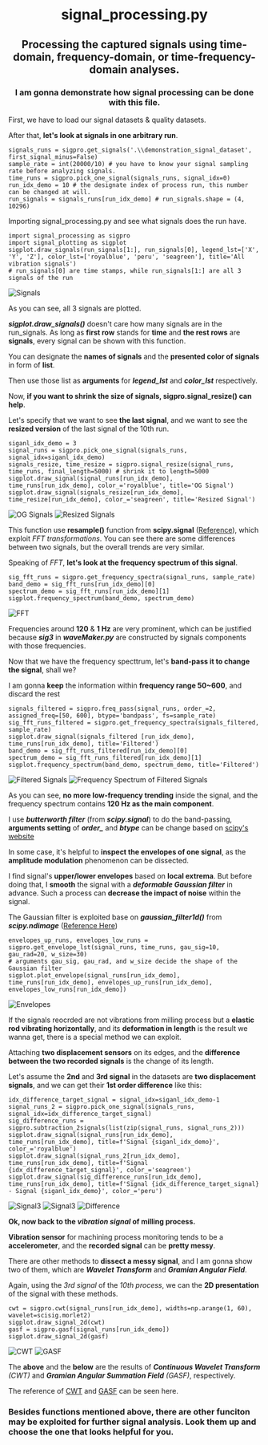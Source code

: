 <h1 align="center">
signal_processing.py
</h1>
<h2 align="center">
Processing the captured signals using time-domain, frequency-domain, or time-frequency-domain analyses.
</h2>
<h3 align="center">
I am gonna demonstrate how signal processing can be done with this file.
</h3>

First, we have to load our signal datasets & quality datasets. 

After that, **let's look at signals in one arbitrary run**.

```
signals_runs = sigpro.get_signals('.\\demonstration_signal_dataset', first_signal_minus=False)
sample_rate = int(20000/10) # you have to know your signal sampling rate before analyzing signals.
time_runs = sigpro.pick_one_signal(signals_runs, signal_idx=0)
run_idx_demo = 10 # the designate index of process run, this number can be changed at will.
run_signals = signals_runs[run_idx_demo] # run_signals.shape = (4, 10296)
```

Importing signal_processing.py and see what signals does the run have.
```
import signal_processing as sigpro
import signal_plotting as sigplot
sigplot.draw_signals(run_signals[1:], run_signals[0], legend_lst=['X', 'Y', 'Z'], color_lst=['royalblue', 'peru', 'seagreen'], title='All vibration signals')
# run_signals[0] are time stamps, while run_signals[1:] are all 3 signals of the run
```
![Signals](image/signals_of_demo_run.png) 

As you can see, all 3 signals are plotted. 

***sigplot.draw_signals()*** doesn't care how many signals are in the run_signals. As long as **first row** stands for **time** and **the rest rows** are **signals**, every signal can be shown with this function.

You can designate the **names of signals** and the **presented color of signals** in form of **list**.

Then use those list as **arguments** for ***legend_lst*** and ***color_lst*** respectively.

Now, **if you want to shrink the size of signals, sigpro.signal_resize() can help**.

Let's specify that we want to see **the last signal**, and we want to see the **resized version** of the last signal of the 10th run.

```
siganl_idx_demo = 3
signal_runs = sigpro.pick_one_signal(signals_runs, signal_idx=siganl_idx_demo)
signals_resize, time_resize = sigpro.signal_resize(signal_runs, time_runs, final_length=5000) # shrink it to length=5000
sigplot.draw_signal(signal_runs[run_idx_demo], time_runs[run_idx_demo], color_='royalblue', title='OG Signal')
sigplot.draw_signal(signals_resize[run_idx_demo], time_resize[run_idx_demo], color_='seagreen', title='Resized Signal')
```
![OG Signals](image/Fsignal_resized_og.png) 
![Resized Signals](image/Fsignal_resized_resampled.png) 

This function use **resample()** function from **scipy.signal** ([Reference](https://docs.scipy.org/doc/scipy/reference/generated/scipy.signal.resample.html "link" )), which exploit *FFT transformations*. You can see there are some differences between two signals, but the overall trends are very similar.


Speaking of *FFT*, **let's look at the frequency spectrum of this signal**.

```
sig_fft_runs = sigpro.get_frequency_spectra(signal_runs, sample_rate)
band_demo = sig_fft_runs[run_idx_demo][0]
spectrum_demo = sig_fft_runs[run_idx_demo][1]
sigplot.frequency_spectrum(band_demo, spectrum_demo)
```

![FFT](image/freq_spectrum.png) 

Frequencies around **120** & **1 Hz** are very prominent, which can be justified because ***sig3*** in ***waveMaker.py*** are constructed by signals components with those frequencies.

Now that we have the frequency specttrum, let's **band-pass it to change the signal**, shall we?

I am gonna **keep** the information within **frequency range 50~600**, and discard the rest

```
signals_filtered = sigpro.freq_pass(signal_runs, order_=2, assigned_freq=[50, 600], btype='bandpass', fs=sample_rate)
sig_fft_runs_filtered = sigpro.get_frequency_spectra(signals_filtered, sample_rate)
sigplot.draw_signal(signals_filtered [run_idx_demo], time_runs[run_idx_demo], title='Filtered')
band_demo = sig_fft_runs_filtered[run_idx_demo][0]
spectrum_demo = sig_fft_runs_filtered[run_idx_demo][1]
sigplot.frequency_spectrum(band_demo, spectrum_demo, title='Filtered')
```
![Filtered Signals](image/band_pass.png) 
![Frequency Spectrum of Filtered Signals](image/band_pass_spectrum.png) 

As you can see, **no more low-frequency trending** inside the signal, and the frequency spectrum contains **120 Hz as the main component**.

I use ***butterworth filter*** (from ***scipy.signal***) to do the band-passing, **arguments setting** of ***order_*** and ***btype*** can be change based on [scipy's website](https://docs.scipy.org/doc/scipy/reference/generated/scipy.signal.butter.html "link" )

In some case, it's helpful to **inspect the envelopes of one signal**, as the **amplitude modulation** phenomenon can be dissected.

I find signal's **upper/lower envelopes** based on **local extrema**. But before doing that, I **smooth** the signal with a ***deformable Gaussian filter*** in advance. Such a process can **decrease the impact of noise** within the signal.

The Gaussian filter is exploited base on ***gaussian_filter1d()*** from ***scipy.ndimage*** ([Reference Here](https://docs.scipy.org/doc/scipy/reference/generated/scipy.ndimage.gaussian_filter1d.html "link" ))

```
envelopes_up_runs, envelopes_low_runs = sigpro.get_envelope_lst(signal_runs, time_runs, gau_sig=10, gau_rad=20, w_size=30)
# arguments gau_sig, gau_rad, and w_size decide the shape of the Gaussian filter
sigplot.plot_envelope(signal_runs[run_idx_demo], time_runs[run_idx_demo], envelopes_up_runs[run_idx_demo], envelopes_low_runs[run_idx_demo])
```
![Envelopes](image/envelope.png) 

If the signals reocrded are not vibrations from milling process but a **elastic rod vibrating horizontally**, and its **deformation in length** is the result we wanna get, there is a special method we can exploit.

Attaching **two displacement sensors** on its edges, and the **difference between the two recorded signals** is the change of its length. 
 
Let's assume the **2nd** and **3rd signal** in the datasets are **two displacement signals**, and we can get their **1st order difference** like this:

```
idx_difference_target_signal = signal_idx=siganl_idx_demo-1
signal_runs_2 = sigpro.pick_one_signal(signals_runs, signal_idx=idx_difference_target_signal)
sig_difference_runs = sigpro.subtraction_2signals(list(zip(signal_runs, signal_runs_2)))
sigplot.draw_signal(signal_runs[run_idx_demo], time_runs[run_idx_demo], title=f'Signal {siganl_idx_demo}', color_='royalblue')
sigplot.draw_signal(signal_runs_2[run_idx_demo], time_runs[run_idx_demo], title=f'Signal {idx_difference_target_signal}', color_='seagreen')
sigplot.draw_signal(sig_difference_runs[run_idx_demo], time_runs[run_idx_demo], title=f'Signal {idx_difference_target_signal} - Signal {siganl_idx_demo}', color_='peru')
```

![Signal3](image/sig_diff_2.png) 
![Signal3](image/sig_diff_1.png) 
![Difference](image/sig_diff_3.png) 

**Ok, now back to the *vibration signal* of milling process.**

**Vibration sensor** for machining process monitoring tends to be a **accelerometer**, and the **recorded signal** can be **pretty messy**.

There are other methods to **dissect a messy signal**, and I am gonna show two of them, which are ***Wavelet Transform*** and ***Gramian Angular Field***.

Again, using the *3rd signal* of the *10th process*, we can the **2D presentation** of the signal with these methods.

```
cwt = sigpro.cwt(signal_runs[run_idx_demo], widths=np.arange(1, 60), wavelet=scisig.morlet2)
sigplot.draw_signal_2d(cwt)
gasf = sigpro.gasf(signal_runs[run_idx_demo])
sigplot.draw_signal_2d(gasf)
```
![CWT](image/cwt.png) 
![GASF](image/gasf.png) 

The **above** and the **below** are the results of ***Continuous Wavelet Transform*** *(CWT)* and ***Gramian Angular Summation Field*** *(GASF)*, respectively.

The reference of [CWT](https://docs.scipy.org/doc/scipy/reference/generated/scipy.signal.cwt.html "link" ) and [GASF](https://medium.com/analytics-vidhya/encoding-time-series-as-images-b043becbdbf3 "link" ) can be seen here.

### Besides functions mentioned above, there are other funciton may be exploited for further signal analysis. Look them up and choose the one that looks helpful for you.
